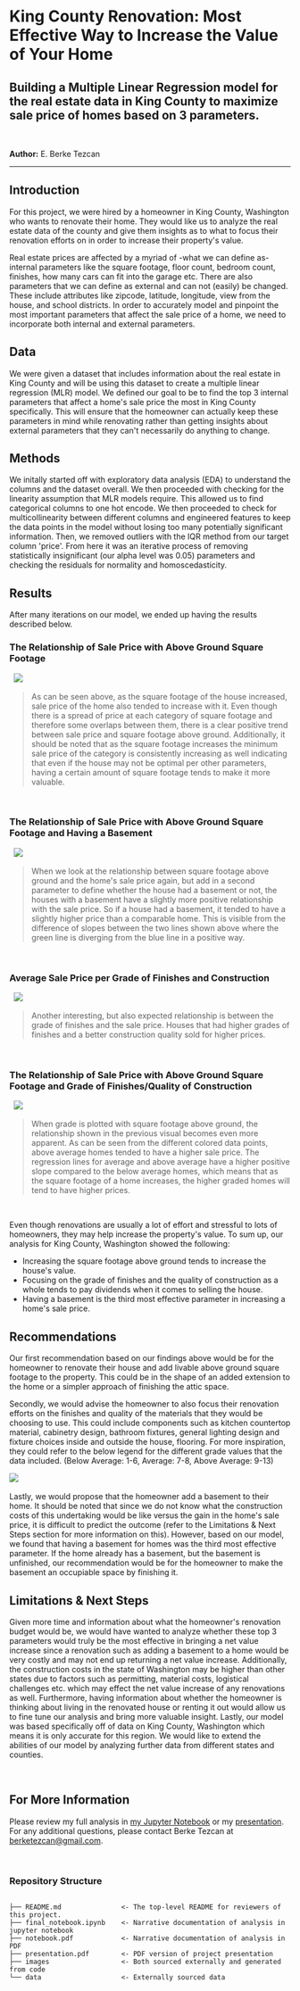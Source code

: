 # King County Renovation: Most Effective Way to Increase the Value of Your Home
## Building a Multiple Linear Regression model for the real estate data in King County to maximize sale price of homes based on 3 parameters.
&nbsp;

**Author:** E. Berke Tezcan

***


## Introduction

For this project, we were hired by a homeowner in King County, Washington who wants to renovate their home. They would like us to analyze the real estate data of the county and give them insights as to what to focus their renovation efforts on in order to increase their property's value. 

Real estate prices are affected by a myriad of -what we can define as- internal parameters like the square footage, floor count, bedroom count, finishes, how many cars can fit into the garage etc. There are also parameters that we can define as external and can not (easily) be changed. These include attributes like zipcode, latitude, longitude, view from the house, and school districts. In order to accurately model and pinpoint the most important parameters that affect the sale price of a home, we need to incorporate both internal and external parameters.

## Data

We were given a dataset that includes information about the real estate in King County and will be using this dataset to create a multiple linear regression (MLR) model. We defined our goal to be to find the top 3 internal parameters that affect a home's sale price the most in King County specifically. This will ensure that the homeowner can actually keep these parameters in mind while renovating rather than getting insights about external parameters that they can't necessarily do anything to change.


## Methods

We initally started off with exploratory data analysis (EDA) to understand the columns and the dataset overall. We then proceeded with checking for the linearity assumption that MLR models require. This allowed us to find categorical columns to one hot encode. We then proceeded to check for multicollinearity between different columns and engineered features to keep the data points in the model without losing too many potentially significant information. Then, we removed outliers with the IQR method from our target column 'price'. From here it was an iterative process of removing statistically insignificant (our alpha level was 0.05) parameters and checking the residuals for normality and homoscedasticity.

## Results

After many iterations on our model, we ended up having the results described below.

### The Relationship of Sale Price with Above Ground Square Footage
&nbsp;
<img src="./images/output_129_0.png">

> As can be seen above, as the square footage of the house increased, sale price of the home also tended to increase with it. Even though there is a spread of price at each category of square footage and therefore some overlaps between them, there is a clear positive trend between sale price and square footage above ground. Additionally, it should be noted that as the square footage increases the minimum sale price of the category is consistently increasing as well indicating that even if the house may not be optimal per other parameters, having a certain amount of square footage tends to make it more valuable.

&nbsp;
### The Relationship of Sale Price with Above Ground Square Footage and Having a Basement
&nbsp;
<img src="./images/output_132_0.png">

> When we look at the relationship between square footage above ground and the home's sale price again, but add in a second parameter to define whether the house had a basement or not, the houses with a basement have a slightly more positive relationship with the sale price. So if a house had a basement, it tended to have a slightly higher price than a comparable home. This is visible from the difference of slopes between the two lines shown above where the green line is diverging from the blue line in a positive way.

&nbsp;
### Average Sale Price per Grade of Finishes and Construction
&nbsp;
<img src="./images/output_140_0.png">


>Another interesting, but also expected relationship is between the grade of finishes and the sale price. Houses that had higher grades of finishes and a better construction quality sold for higher prices.

&nbsp;
### The Relationship of Sale Price with Above Ground Square Footage and Grade of Finishes/Quality of Construction
&nbsp;
<img src="./images/output_142_0.png">

>When grade is plotted with square footage above ground, the relationship shown in the previous visual becomes even more apparent. As can be seen from the different colored data points, above average homes tended to have a higher sale price. The regression lines for average and above average have a higher positive slope compared to the below average homes, which means that as the square footage of a home increases, the higher graded homes will tend to have higher prices. 

&nbsp;

Even though renovations are usually a lot of effort and stressful to lots of homeowners, they may help increase the property's value. To sum up, our analysis for King County, Washington showed the following:

- Increasing the square footage above ground tends to increase the house's value.
- Focusing on the grade of finishes and the quality of construction as a whole tends to pay dividends when it comes to selling the house.
- Having a basement is the third most effective parameter in increasing a home's sale price. 


## Recommendations

Our first recommendation based on our findings above would be for the homeowner to renovate their house and add livable above ground square footage to the property. This could be in the shape of an added extension to the home or a simpler approach of finishing the attic space.

Secondly, we would advise the homeowner to also focus their renovation efforts on the finishes and quality of the materials that they would be choosing to use. This could include components such as kitchen countertop material, cabinetry design, bathroom fixtures, general lighting design and fixture choices inside and outside the house, flooring. For more inspiration, they could refer to the below legend for the different grade values that the data included. (Below Average: 1-6, Average: 7-8, Above Average: 9-13)
&nbsp;

<img src="./images/grade_legend.png">
&nbsp;

Lastly, we would propose that the homeowner add a basement to their home. It should be noted that since we do not know what the construction costs of this undertaking would be like versus the gain in the home's sale price, it is difficult to predict the outcome (refer to the Limitations & Next Steps section for more information on this). However, based on our model, we found that having a basement for homes was the third most effective parameter. If the home already has a basement, but the basement is unfinished, our recommendation would be for the homeowner to make the basement an occupiable space by finishing it. 
&nbsp;

## Limitations & Next Steps

Given more time and information about what the homeowner's renovation budget would be, we would have wanted to analyze whether these top 3 parameters would truly be the most effective in bringing a net value increase since a renovation such as adding a basement to a home would be very costly and may not end up returning a net value increase. Additionally, the construction costs in the state of Washington may be higher than other states due to factors such as permitting, material costs, logistical challenges etc. which may effect the net value increase of any renovations as well. Furthermore, having information about whether the homeowner is thinking about living in the renovated house or renting it out would allow us to fine tune our analysis and bring more valuable insight. Lastly, our model was based specifically off of data on King County, Washington which means it is only accurate for this region. We would like to extend the abilities of our model by analyzing further data from different states and counties.

&nbsp;
## For More Information

Please review my full analysis in [my Jupyter Notebook](./final_notebook.ipynb) or my [presentation](./presentation.pdf). For any additional questions, please contact Berke Tezcan at berketezcan@gmail.com.


&nbsp;
### Repository Structure


```

├── README.md               <- The top-level README for reviewers of this project.
├── final_notebook.ipynb    <- Narrative documentation of analysis in jupyter notebook
├── notebook.pdf            <- Narrative documentation of analysis in PDF
├── presentation.pdf        <- PDF version of project presentation
├── images                  <- Both sourced externally and generated from code
└── data                    <- Externally sourced data

```

